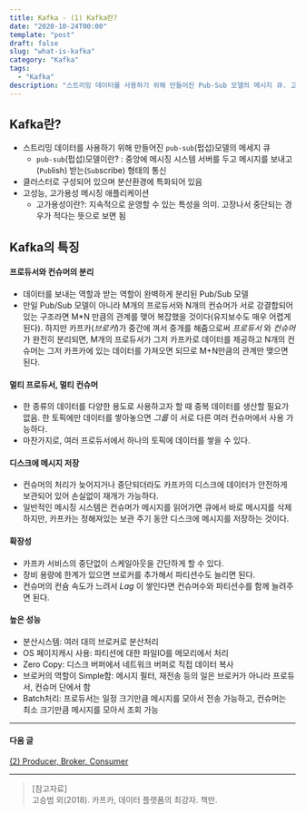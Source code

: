 ```yaml
---
title: Kafka - (1) Kafka란?
date: "2020-10-24T00:00"
template: "post"
draft: false
slug: "what-is-kafka"
category: "Kafka"
tags:
  - "Kafka"
description: "스트리밍 데이터를 사용하기 위해 만들어진 Pub-Sub 모델의 메시지 큐. 고성능, 고가용성의 메시지 애플리케이션이며 클러스터로 구성되어 분산환경에 특화되어 있다."
---
```


## Kafka란?
- 스트리밍 데이터를 사용하기 위해 만들어진 `pub-sub`(펍섭)모델의 메세지 큐
  *  `pub-sub`(펍섭)모델이란? : 중앙에 메시징 시스템 서버를 두고 메시지를 보내고(`Pub`lish) 받는(`Sub`scribe) 형태의 통신
- 클러스터로 구성되어 있으며 분산환경에 특화되어 있음
- 고성능, 고가용성 메시징 애플리케이션
  * 고가용성이란?: 지속적으로 운영할 수 있는 특성을 의미. 고장나서 중단되는 경우가 적다는 뜻으로 보면 됨

## Kafka의 특징
#### 프로듀서와 컨슈머의 분리
- 데이터를 보내는 역할과 받는 역할이 완벽하게 분리된 Pub/Sub 모델
- 만일 Pub/Sub 모델이 아니라 M개의 프로듀서와 N개의 컨슈머가 서로 강결합되어있는 구조라면 M*N 만큼의 관계를 맺어 복잡했을 것이다(유지보수도 매우 어렵게 된다). 하지만 카프카(_브로커_)가 중간에 껴서 중개를 해줌으로써 _프로듀서_ 와 _컨슈머_ 가 완전히 분리되면, M개의 프로듀서가 그저 카프카로 데이터를 제공하고 N개의 컨슈머는 그저 카프카에 있는 데이터를 가져오면 되므로 M+N만큼의 관계만 맺으면 된다.

#### 멀티 프로듀서, 멀티 컨슈머
- 한 종류의 데이터를 다양한 용도로 사용하고자 할 때 중복 데이터를 생산할 필요가 없음. 한 토픽에만 데이터를 쌓아놓으면 _그룹_ 이 서로 다른 여러 컨슈머에서 사용 가능하다.
- 마찬가지로, 여러 프로듀서에서 하나의 토픽에 데이터를 쌓을 수 있다.

#### 디스크에 메시지 저장
- 컨슈머의 처리가 늦어지거나 중단되더라도 카프카의 디스크에 데이터가 안전하게 보관되어 있어 손실없이 재개가 가능하다.
- 일반적인 메시징 시스템은 컨슈머가 메시지를 읽어가면 큐에서 바로 메시지를 삭제하지만, 카프카는 정해져있는 보관 주기 동안 디스크에 메시지를 저장하는 것이다.

#### 확장성
- 카프카 서비스의 중단없이 스케일아웃을 간단하게 할 수 있다.
- 장비 용량에 한계가 있으면 브로커를 추가해서 파티션수도 늘리면 된다.
- 컨슈머의 컨슘 속도가 느려서 _Lag_ 이 쌓인다면 컨슈머수와 파티션수를 함께 늘려주면 된다.

#### 높은 성능
- 분산시스템: 여러 대의 브로커로 분산처리
- OS 페이지캐시 사용: 파티션에 대한 파일IO를 메모리에서 처리
- Zero Copy: 디스크 버퍼에서 네트워크 버퍼로 직접 데이터 복사
- 브로커의 역할이 Simple함: 메시지 필터, 재전송 등의 일은 브로커가 아니라  프로듀서, 컨슈머 단에서 함
- Batch처리: 프로듀서는 일정 크기만큼 메시지를 모아서 전송 가능하고, 컨슈머는 최소 크기만큼 메시지를 모아서 조회 가능

---

#### 다음 글
[(2) Producer, Broker, Consumer](https://tillog.netlify.app/posts/kafka-producer-broker-consumer)

---
> [참고자료]  
> 고승범 외(2018). 카프카, 데이터 플랫폼의 최강자. 책만.  
